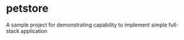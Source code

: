# petstore
A sample project for demonstrating capability to implement simple full-stack application

#
